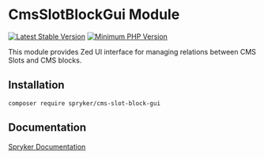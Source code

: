 # CmsSlotBlockGui Module
[![Latest Stable Version](https://poser.pugx.org/spryker/cms-slot-block-gui/v/stable.svg)](https://packagist.org/packages/spryker/cms-slot-block-gui)
[![Minimum PHP Version](https://img.shields.io/badge/php-%3E%3D%207.3-8892BF.svg)](https://php.net/)

This module provides Zed UI interface for managing relations between CMS Slots and CMS blocks.

## Installation

```
composer require spryker/cms-slot-block-gui
```

## Documentation

[Spryker Documentation](https://documentation.spryker.com/module_guide/overview.htm)
